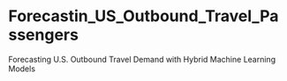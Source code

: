 # Forecastin_US_Outbound_Travel_Passengers
Forecasting U.S. Outbound Travel Demand with Hybrid Machine Learning Models 
